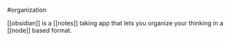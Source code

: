#organization 

[[obsidian]] is a [[notes]] taking app that lets you organize your thinking in a [[node]] based format.